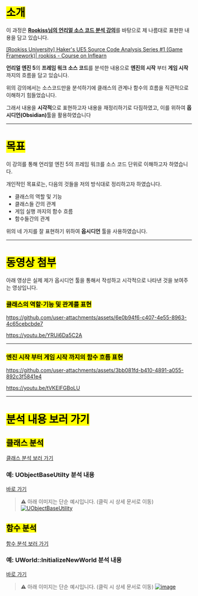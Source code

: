 # <mark>소개</mark>

이 과정은 [**Rookiss님의 언리얼 소스 코드 분석 강의**](https://www.inflearn.com/course/unreal-%EC%86%8C%EC%8A%A4%EC%BD%94%EB%93%9C%EB%B6%84%EC%84%9D-1/dashboard)를 바탕으로 제 나름대로 표현한 내용을 담고 있습니다.

[[Rookiss University] Haker's UE5 Source Code Analysis Series #1 (Game Framework)| rookiss - Course on Inflearn](https://www.inflearn.com/course/unreal-%EC%86%8C%EC%8A%A4%EC%BD%94%EB%93%9C%EB%B6%84%EC%84%9D-1/dashboard)

**언리얼 엔진 5**의 **프레임 워크** **소스 코드**를 분석한 내용으로 **엔진의 시작** 부터 **게임 시작** 까지의 흐름을 담고 있습니다.

위의 강의에서는 소스코드만을 분석하기에 클래스의 관계나 함수의 흐름을 직관적으로 이해하기 힘들었습니다.

그래서 내용을 **시각적**으로 표현하고자 내용을 재정리하기로 다짐하였고, 이를 위하여 <b>옵시디언(Obsidian)</b>툴을 활용하였습니다

---

# <mark>목표</mark>

이 강의를 통해 언리얼 엔진 5의 프레임 워크를 소스 코드 단위로 이해하고자 하였습니다.

개인적인 목표로는, 다음의 것들을 저의 방식대로 정리하고자 하였습니다.

- 클래스의 역할 및 기능
- 클래스들 간의 관계
- 게임 실행 까지의 함수 흐름
- 함수들간의 관계

위의 네 가지를 잘 표현하기 위하여 **옵시디언** 툴을 사용하였습니다.

---

# <mark>동영상 첨부</mark>

아래 영상은 실제 제가 옵시디언 툴을 통해서 작성하고 시각적으로 나타낸 것을 보여주는 영상입니다.

### <mark>클래스의 역할·기능 및 관계를 표현</mark>


https://github.com/user-attachments/assets/6e0b94f6-c407-4e55-8963-4c65cebcbde7



https://youtu.be/YRUi6Da5C2A

---

### <mark>엔진 시작 부터 게임 시작 까지의 함수 흐름 표현</mark>


https://github.com/user-attachments/assets/3bb081fd-b410-4891-a055-892c3f5841e4


https://youtu.be/tVKElFGBoLU

---

# <mark>분석 내용 보러 가기</mark>

## <mark>클래스 분석</mark>
[클래스 분석 보러 가기](https://github.com/dkglee/UnrealEngine5_Source_Analysis_Framework/tree/main/%ED%81%B4%EB%9E%98%EC%8A%A4%20%EA%B8%B0%EB%B0%98%20%EC%A0%84%EC%B2%B4%20%EB%B6%84%EC%84%9D/Class) <br>

### 예: UObjectBaseUtilty 분석 내용
[바로 가기](https://github.com/dkglee/UnrealEngine5_Source_Analysis_Framework/blob/main/%ED%81%B4%EB%9E%98%EC%8A%A4%20%EA%B8%B0%EB%B0%98%20%EC%A0%84%EC%B2%B4%20%EB%B6%84%EC%84%9D/Class/UObjectBaseUtility.md)

> ⚠️ 아래 이미지는 단순 예시입니다. (클릭 시 상세 문서로 이동)
[![UObjectBaseUtility](https://github.com/user-attachments/assets/761eb204-0611-4f27-beaf-834c7fce6ca0)](https://github.com/dkglee/UnrealEngine5_Source_Analysis_Framework/blob/main/%ED%81%B4%EB%9E%98%EC%8A%A4%20%EA%B8%B0%EB%B0%98%20%EC%A0%84%EC%B2%B4%20%EB%B6%84%EC%84%9D/Class/UObjectBaseUtility.md)

## <mark>함수 분석</mark>
[함수 분석 보러 가기](https://github.com/dkglee/UnrealEngine5_Source_Analysis_Framework/tree/main/%ED%95%A8%EC%88%98%20%EA%B8%B0%EB%B0%98%20%EC%83%81%EC%84%B8%20%EB%B6%84%EC%84%9D)

### 예: UWorld::InitializeNewWorld 분석 내용
[바로 가기](https://github.com/dkglee/UnrealEngine5_Source_Analysis_Framework/blob/main/%ED%95%A8%EC%88%98%20%EA%B8%B0%EB%B0%98%20%EC%83%81%EC%84%B8%20%EB%B6%84%EC%84%9D/UWorld/(UWorld)InitializeNewWorld.md)
> ⚠️ 아래 이미지는 단순 예시입니다. (클릭 시 상세 문서로 이동)
[![image](https://github.com/user-attachments/assets/c3b4e195-63af-45e3-b4ea-16ba303c64fd)](https://github.com/dkglee/UnrealEngine5_Source_Analysis_Framework/blob/main/%ED%95%A8%EC%88%98%20%EA%B8%B0%EB%B0%98%20%EC%83%81%EC%84%B8%20%EB%B6%84%EC%84%9D/UWorld/(UWorld)InitializeNewWorld.md)
